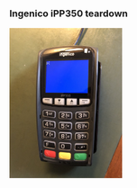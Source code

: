 ### Ingenico iPP350 teardown

<img src="https://github.com/thequietlife/payment-terminal-teardown/blob/6c85e149f600dcc08ede27020ae79d5291f746c0/images/0.jpg" alt="payment terminal" width="200"/>
